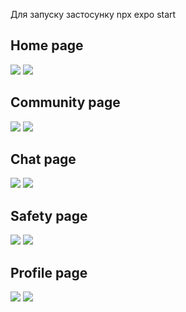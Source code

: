  <p>Для запуску застосунку npx expo start</p>
    <h2>Home page</h2>
    <img src="./images/home_dark.jpg" />
    <img src="./images/home_light.jpg" />
    <br />

 <h2>Community page</h2>
    <img src="./images/community_dark.jpg" />
    <img src="./images/community_light.jpg" />
    <br />

<h2>Chat page</h2>
    <img src="./images/chat_dark.jpg" />
    <img src="./images/chat_light.jpg" />
    <br />

<h2>Safety page</h2>
    <img src="./images/safety_dark.jpg" />
    <img src="./images/safety_light.jpg" />
    <br />

<h2>Profile page</h2>
    <img src="./images/profile_dark.jpg" />
    <img src="./images/profile_light.jpg" />
